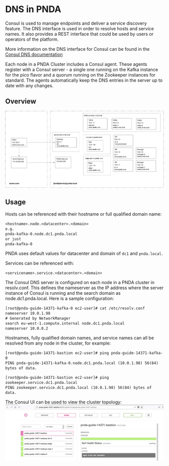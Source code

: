 # DNS in PNDA

Consul is used to manage endpoints and deliver a service discovery feature. The DNS interface is used in order to resolve hosts and service names. It also provides a REST interface that could be used by users or operators of the platform.

More information on the DNS interface for Consul can be found in the [Consul DNS documentation](https://www.consul.io/docs/agent/dns.html)

Each node in a PNDA Cluster includes a Consul agent. These agents register with a Consul server - a single one running on the Kafka instance for the pico flavor and a quorum running on the Zookeeper instances for standard. The agents automatically keep the DNS entries in the server up to date with any changes.

## Overview
![DNS Overview](consul_dns.jpg)


## Usage

Hosts can be referenced with their hostname or full qualified domain name:

```
<hostname>.node.<datacenter>.<domain>
e.g.
pnda-kafka-0.node.dc1.pnda.local
or just
pnda-kafka-0
```

PNDA uses default values for datacenter and domain of `dc1` and `pnda.local`.

Services can be referenced with:

```
<servicename>.service.<datacenter>.<domain>
```

The Consul DNS server is configured on each node in a PNDA cluster in resolv.conf. This defines the nameserver as the IP address where the server instance of Consul is running and the search domain as node.dc1.pnda.local. Here is a sample configuration:

```
[root@pnda-guide-14371-kafka-0 ec2-user]# cat /etc/resolv.conf
nameserver 10.0.1.98
# Generated by NetworkManager
search eu-west-1.compute.internal node.dc1.pnda.local
nameserver 10.0.0.2
```

Hostnames, fully qualified domain names, and service names can all be resolved from any node in the cluster, for example:

```
[root@pnda-guide-14371-bastion ec2-user]# ping pnda-guide-14371-kafka-0
PING pnda-guide-14371-kafka-0.node.dc1.pnda.local (10.0.1.98) 56(84) bytes of data.
```

```
[root@pnda-guide-14371-bastion ec2-user]# ping zookeeper.service.dc1.pnda.local
PING zookeeper.service.dc1.pnda.local (10.0.1.98) 56(84) bytes of data.
```

The Consul UI can be used to view the cluster topology:
![Consul UI](consul_nodes.jpeg)
